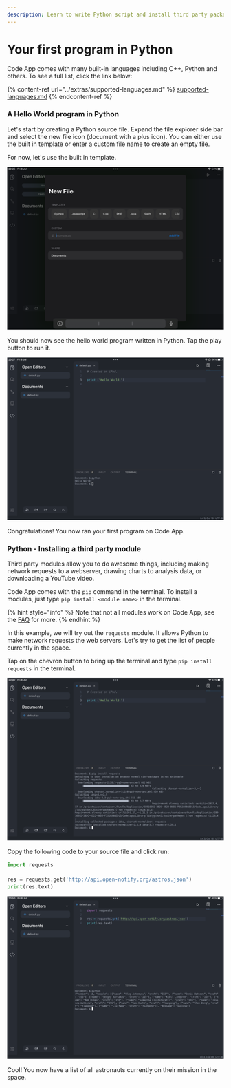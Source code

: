 ```yaml
---
description: Learn to write Python script and install third party packages using pip.
---
```


# Your first program in Python

Code App comes with many built-in languages including C++, Python and others. To see a full list, click the link below:

{% content-ref url="../extras/supported-languages.md" %}
[supported-languages.md](../extras/supported-languages.md)
{% endcontent-ref %}

### A Hello World program in Python

Let's start by creating a Python source file. Expand the file explorer side bar and select the new file icon (document with a plus icon). You can either use the built in template or enter a custom file name to create an empty file.

For now, let's use the built in template.

![Creating a new file](<../.gitbook/assets/image (3) (1).png>)

You should now see the hello world program written in Python. Tap the play button to run it.&#x20;

![Runing a Hello World program in Python](<../.gitbook/assets/image (4).png>)

Congratulations! You now ran your first program on Code App.

### Python - Installing a third party module

Third party modules allow you to do awesome things, including making network requests to a webserver, drawing charts to analysis data, or downloading a YouTube video.&#x20;

Code App comes with the `pip` command in the terminal. To install a modules, just type `pip install <module name>` in the terminal.

{% hint style="info" %}
Note that not all modules work on Code App, see the [FAQ](../extras/frequently-asked-questions.md#my-favourite-npm-python-module-doesnt-work) for more.
{% endhint %}

In this example, we will try out the `requests` module. It allows Python to make network requests the web servers. Let's try to get the list of people currently in the space.

Tap on the chevron button to bring up the terminal and type `pip install requests` in the terminal.

![Installing requests](<../.gitbook/assets/image (1) (1).png>)

Copy the following code to your source file and click run:

```python
import requests

res = requests.get('http://api.open-notify.org/astros.json')
print(res.text)
```

![Getting the list of all astronauts on ISS](<../.gitbook/assets/image (5).png>)

Cool! You now have a list of all astronauts currently on their mission in the space.&#x20;
